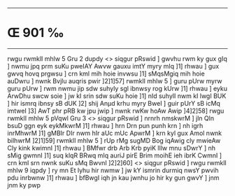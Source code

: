 ___
# Œ 901 ‰
---
rwgu rwmklI mhlw 5 Gru 2 dupdy
<> siqgur pRswid ]
gwvhu rwm ky gux gIq ] nwmu jpq prm suKu pweIAY Awvw gauxu imtY myry
mIq ]1] rhwau ] gux gwvq hovq prgwsu ] crn kml mih hoie invwsu
]1] sMqsMgiq mih hoie auDwru ] nwnk Bvjlu auqris pwir ]2]1]57]
rwmklI mhlw 5 ] guru pUrw myrw guru pUrw ] rwm nwmu jip sdw suhyly sgl
ibnwsy rog kUrw ]1] rhwau ] eyku ArwDhu swcw soie ] jw kI srin sdw
suKu hoie ]1] nId suhylI nwm kI lwgI BUK ] hir ismrq ibnsy sB dUK
]2] shij Anµd krhu myry BweI ] guir pUrY sB icMq imtweI ]3] AwT
phr pRB kw jpu jwip ] nwnk rwKw hoAw Awip ]4]2]58]
rwgu rwmklI mhlw 5 pVqwl Gru 3
<> siqgur pRswid ]
nrnrh nmskwrM ] jln Qln bsuD ggn eyk eykMkwrM ]1] rhwau ] hrn
Drn pun punh krn ] nh igrh inrMhwrM ]1] gMBIr DIr nwm hIr aUc mUc
ApwrM ] krn kyl gux Amol nwnk bilhwrM ]2]1]59] rwmklI mhlw 5
] rUp rMg sugMD Bog iqAwig cly mwieAw Cly kink kwimnI ]1] rhwau ]
BMfwr drb Arb Krb pyiK lIlw mnu sDwrY ] nh sMig gwmnI ]1] suq
klqR BRwq mIq auriJ pirE Brim moihE ieh ibrK CwmnI ] crn kml
srn nwnk suKu sMq BwvnI ]2]2]60]
<> siqgur pRswid ]
rwgu rwmklI mhlw 9 iqpdy ] ry mn Et lyhu hir nwmw ] jw kY ismrin
durmiq nwsY pwvih pdu inrbwnw ]1] rhwau ] bfBwgI iqh jn kau jwnhu
jo hir ky gun gwvY ] jnm jnm ky pwp
####
